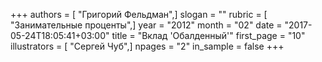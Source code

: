+++
authors = [ "Григорий Фельдман",]
slogan = ""
rubric = [ "Занимательные проценты",]
year = "2012"
month = "02"
date = "2017-05-24T18:05:41+03:00"
title = "Вклад 'Обалденный'"
first_page = "10"
illustrators = [ "Сергей Чуб",]
npages = "2"
in_sample = false
+++
